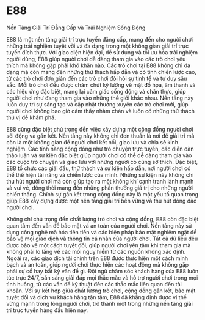 # E88

Nền Tảng Giải Trí Đẳng Cấp và Trải Nghiệm Sống Động

E88 là một nền tảng giải trí trực tuyến đẳng cấp, mang đến cho người chơi những trải nghiệm tuyệt vời và đa dạng trong một không gian giải trí trực tuyến đích thực. Với giao diện hiện đại, dễ sử dụng và tối ưu hóa trải nghiệm người dùng, E88 giúp người chơi dễ dàng tham gia vào các trò chơi yêu thích mà không gặp phải khó khăn nào. Các trò chơi tại E88 không chỉ đa dạng mà còn mang đến những thử thách hấp dẫn và có tính chiến lược cao, từ các trò chơi đơn giản đến các trò chơi đòi hỏi sự tinh tế và tư duy sâu sắc. Mỗi trò chơi đều được chăm chút kỹ lưỡng về mặt đồ họa, âm thanh và các hiệu ứng đặc biệt, mang lại cảm giác sống động và chân thực, giúp người chơi như đang tham gia vào những thế giới khác nhau. Nền tảng này luôn duy trì sự sáng tạo và cập nhật thường xuyên các trò chơi mới, giúp người chơi không bao giờ cảm thấy nhàm chán và luôn có những thử thách thú vị để khám phá.

E88 cũng đặc biệt chú trọng đến việc xây dựng một cộng đồng người chơi sôi động và gắn kết. Nền tảng này không chỉ đơn thuần là nơi để giải trí mà còn là một không gian để người chơi kết nối, giao lưu và chia sẻ kinh nghiệm. Các tính năng cộng đồng như trò chuyện trực tuyến, các diễn đàn thảo luận và sự kiện đặc biệt giúp người chơi có thể dễ dàng tham gia vào các cuộc trò chuyện và giao lưu với những người có cùng sở thích. Đặc biệt, <a href="https://www-e88.com">E88</a>  tổ chức các giải đấu, thử thách và sự kiện hấp dẫn, nơi người chơi có thể thể hiện tài năng và chiến lược của mình. Những sự kiện này không chỉ thu hút người chơi mà còn giúp tạo ra một không khí cạnh tranh lành mạnh và vui vẻ, đồng thời mang đến những phần thưởng giá trị cho những người chiến thắng. Chính sự gắn kết trong cộng đồng này là một yếu tố quan trọng giúp E88 xây dựng được một nền tảng giải trí bền vững và thu hút đông đảo người chơi.

Không chỉ chú trọng đến chất lượng trò chơi và cộng đồng, E88 còn đặc biệt quan tâm đến vấn đề bảo mật và an toàn của người chơi. Nền tảng này sử dụng công nghệ mã hóa tiên tiến và các biện pháp bảo mật nghiêm ngặt để bảo vệ mọi giao dịch và thông tin cá nhân của người chơi. Tất cả dữ liệu đều được bảo vệ một cách tuyệt đối, giúp người chơi yên tâm khi tham gia mà không phải lo lắng về các mối nguy hiểm từ các nguồn không xác định. Ngoài ra, các giao dịch tài chính trên E88 được thực hiện một cách minh bạch và an toàn, giúp người chơi thực hiện các hoạt động mà không gặp phải sự cố hay bất kỳ vấn đề gì. Đội ngũ chăm sóc khách hàng của E88 luôn túc trực 24/7, sẵn sàng giải đáp mọi thắc mắc và hỗ trợ người chơi trong mọi tình huống, từ các vấn đề kỹ thuật đến các thắc mắc liên quan đến tài khoản. Với sự kết hợp giữa chất lượng trò chơi, cộng đồng gắn kết, bảo mật tuyệt đối và dịch vụ khách hàng tận tâm, E88 đã khẳng định được vị thế vững mạnh trong lòng người chơi, trở thành một trong những nền tảng giải trí trực tuyến hàng đầu hiện nay.
